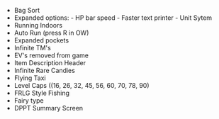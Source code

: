 - Bag Sort
- Expanded options:
        - HP bar speed
        - Faster text printer
        - Unit Sytem
- Running Indoors
- Auto Run (press R in OW)
- Expanded pockets
- Infinite TM's
- EV's removed from game
- Item Description Header
- Infinite Rare Candies
- Flying Taxi
- Level Caps ((16, 26, 32, 45, 56, 60, 70, 78, 90)
- FRLG Style Fishing
- Fairy type
- DPPT Summary Screen
